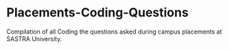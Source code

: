 # Placements-Coding-Questions
Compilation of all Coding the questions asked during campus placements at SASTRA University.
